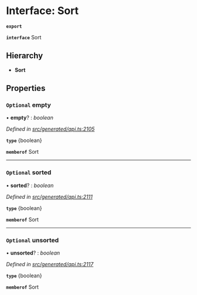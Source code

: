 # Interface: Sort

**`export`** 

**`interface`** Sort

## Hierarchy

* **Sort**

## Properties

### `Optional` empty

• **empty**? : *boolean*

*Defined in [src/generated/api.ts:2105](https://github.com/mailslurp/mailslurp-client-ts-js/blob/5d485ad/src/generated/api.ts#L2105)*

**`type`** {boolean}

**`memberof`** Sort

___

### `Optional` sorted

• **sorted**? : *boolean*

*Defined in [src/generated/api.ts:2111](https://github.com/mailslurp/mailslurp-client-ts-js/blob/5d485ad/src/generated/api.ts#L2111)*

**`type`** {boolean}

**`memberof`** Sort

___

### `Optional` unsorted

• **unsorted**? : *boolean*

*Defined in [src/generated/api.ts:2117](https://github.com/mailslurp/mailslurp-client-ts-js/blob/5d485ad/src/generated/api.ts#L2117)*

**`type`** {boolean}

**`memberof`** Sort
